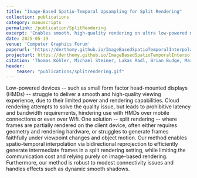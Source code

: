 ```yaml
---
title: "Image-Based Spatio-Temporal Upsampling for Split Rendering"
collection: publications
category: manuscripts
permalink: /publication/SplitRendering
excerpt: 'Enables smooth, high-quality rendering on ultra low-powered mobile devices by generating intermediate frames entirely from images using a novel spatio-temporal interpolation split rendering pipeline—without needing geometry or real-time rasterization'
date: 2025-05-19    
venue: 'Computer Graphics Forum'
paperurl: 'https://derthomy.github.io/ImageBasedSpatioTemporalInterpolation/static/paper/Image_Based_Spatio_Temporal_Interpolation_for_Split_Rendering.pdf'
projecturl: https://derthomy.github.io/ImageBasedSpatioTemporalInterpolation
citation: 'Thomas Köhler, Michael Steiner, Lukas Radl, Brian Budge, Markus Steinberger (2025). &quot;Image-Based Spatio-Temporal Upsampling for Split Rendering.&quot; <i>Computer Graphics Forum</i>. 8(44).'
header:
    teaser: "publications/splitrendering.gif"
---
```

Low-powered devices -- such as small form factor head-mounted displays (HMDs) -- struggle to deliver a smooth and high-quality viewing experience, due to their limited power and rendering capabilities.
Cloud rendering attempts to solve the quality issue, but leads to prohibitive latency and bandwidth requirements, hindering use with HMDs over mobile connections or even over Wifi.
One solution -- split rendering -- where frames are partially rendered on the client device, often either requires geometry and rendering hardware, or struggles to generate frames faithfully under viewpoint changes and object motion.
Our method enables spatio-temporal interpolation via bidirectional reprojection to efficiently generate intermediate frames in a split rendering setting, while limiting the communication cost and relying purely on image-based rendering. Furthermore, our method is robust to modest connectivity issues and handles effects such as dynamic smooth shadows.